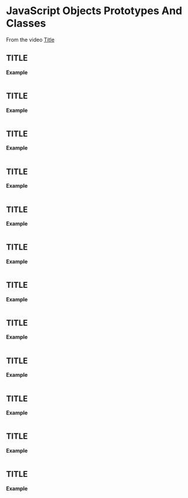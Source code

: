 # JavaScript Objects Prototypes And Classes
From the video [Title](https://a-url.com)

## TITLE
**Example**
```
```

## TITLE
**Example**
```
```

## TITLE
**Example**
```
```

## TITLE
**Example**
```
```

## TITLE
**Example**
```
```

## TITLE
**Example**
```
```

## TITLE
**Example**
```
```

## TITLE
**Example**
```
```

## TITLE
**Example**
```
```

## TITLE
**Example**
```
```

## TITLE
**Example**
```
```

## TITLE
**Example**
```
```




